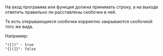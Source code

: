 На вход программа или функция должна принимать строку, а на выходе ответить правильно ли расставлены скобочки в ней.

Те есть открывающиеся скобочки корректно закрываются скобочкой того же вида.

Например:

    "([])" - true
    "{[(]}"- false

